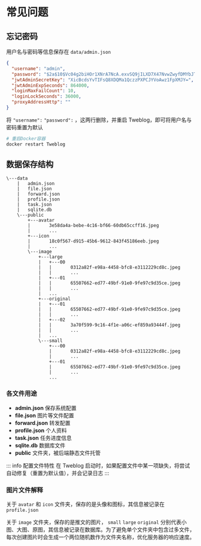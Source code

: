 # 常见问题

## 忘记密码

用户名与密码等信息保存在 `data/admin.json`
```json
{
  "username": "admin",
  "password": "$2a$10$Vc04g2biHOr1XNrA7NcA.exvSQ9jILXD7X47NvwZwyfDMYbJTIcYy",
  "jwtAdminSecretKey": "XicBcdsYvTIFsQ8XDQMa1QczzPXPCJYVoAwz1FpXMJY=",
  "jwtAdminExpSeconds": 864000,
  "loginMaxFailCount": 10,
  "loginLockSeconds": 36000,
  "proxyAddressHttp": ""
}
```

将 `"username":` `"password":` ，这两行删除，并重启 Tweblog，即可将用户名与密码重置为默认
```sh
# 重启Docker容器
docker restart Tweblog
```

## 数据保存结构

```
\---data
    |   admin.json
    |   file.json
    |   forward.json
    |   profile.json
    |   task.json
    |   sqlite.db
    \---public
        +---avatar
        |       3e58da4a-bebe-4c16-bf66-60db65ccff16.jpeg
        |       ...
        +---icon
        |       18c0f567-d915-45b6-9612-843f45186eeb.jpeg
        |       ...
        \---image
            +---large
            |   +---00
            |   |       0312a82f-e98a-4458-bfc8-e3112229cd8c.jpeg
            |   |       ...
            |   +---01
            |   |       65507662-ed77-49bf-91e0-9fe97c9d35ce.jpeg
            |   |       ...
            |   ...
            +---original
            |   +---01
            |   |       65507662-ed77-49bf-91e0-9fe97c9d35ce.jpeg
            |   |       ...
            |   +---02
            |   |       3a70f599-9c16-4f1e-a06c-ef859a93444f.jpeg
            |   |       ...
            |   ...
            \---small
                +---00
                |       0312a82f-e98a-4458-bfc8-e3112229cd8c.jpeg
                |       ...
                +---01
                |       65507662-ed77-49bf-91e0-9fe97c9d35ce.jpeg
                |       ...
                ...
```

### 各文件用途
- **admin.json** 保存系统配置
- **file.json** 图片等文件配置
- **forward.json** 转发配置
- **profile.json** 个人资料
- **task.json** 任务进度信息
- **sqlite.db** 数据库文件
- **public** 文件夹，被后端静态文件托管

::: info 配置文件特性
在 Tweblog 启动时，如果配置文件中某一项缺失，将尝试自动修复（重置为默认值），并会记录日志
:::

### 图片文件解释
关于 `avatar` 和 `icon` 文件夹，保存的是头像和图标，其信息被记录在 `profile.json`

关于 `image` 文件夹，保存的是推文的图片， `small` `large` `original` 分别代表小图、大图、原图，其信息被记录在数据库。为了避免单个文件夹中包含过多文件，每次创建图片时会生成一个两位随机数作为文件夹名称，优化服务器的响应速度。



